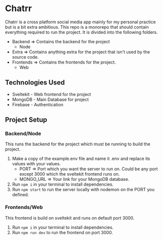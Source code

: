 # Chatrr

Chatrr is a cross platform social media app mainly for my personal practice but is a bit extra ambitious. This repo is a monorepo that should contain everything required to run the project. It is divided into the following folders.
- Backend => Contains the backend for the project
    - Node
- Extra => Contains anything extra for the project that isn't used by the source code.
- Frontends => Contains the frontends for the project.
    - Web

## Technologies Used
- Sveltekit - Web frontend for the project
- MongoDB - Main Database for project
- Firebase - Authentication

## Project Setup
### Backend/Node
This runs the backend for the project which must be running to build the project.

1. Make a copy of the example.env file and name it .env and replace its values with your values.
    - PORT => Port which you want the server to run on. Could be any port except 3000 which the sveltekit frontend runs on.
    - MONGO_URL => Your link for your MongoDB database.
2. Run `npm i` in your terminal to install dependencies.
3. Run `npm start` to run the server locally with nodemon on the PORT you defined.

### Frontends/Web
This frontend is build on sveltekit and runs on default port 3000.

1. Run `npm i` in your terminal to install dependencies.
2. Run `npm run dev` to run the frontend on port 3000.